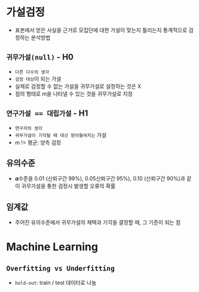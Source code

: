 # 가설검정

- 표본에서 얻은 사실을 근거로 모집단에 대한 가설이 맞는지 틀리는지 통계적으로 검정하는
분석방법

## `귀무가설(null)` - H0
- `다른 다수의 생각`
- `검정 대상`이 되는 가설
- 실제로 검정할 수 없는 가설을 귀무가설로 설정하는 것은 X
- 점의 형태로 m을 나타낼 수 있는 것을 귀무가설로 지정

## `연구가설 == 대립가설` - H1
- `연구자의 생각`
- `귀무가설이 기각될 때 대신 받아들여지는` 가설
- m != 평균: 양측 검정

## 유의수준
- 𝜶수준을 0.01 (신뢰구간 99%), 0.05신뢰구간 95%), 0.10 (신뢰구간 90%)과 같이 귀무가설을 통한 검정시 발생할 오류의 확률

## 임계값
- 주어진 유의수준에서 귀무가설의 채택과 기각을 결정할 때, 그 기준이 되는 점

# Machine Learning

## `Overfitting vs Underfitting`
- `hold-out`: train / test 데이터로 나눔